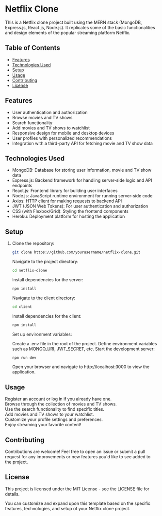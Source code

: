 # Netflix Clone

This is a Netflix clone project built using the MERN stack (MongoDB, Express.js, React.js, Node.js). It replicates some of the basic functionalities and design elements of the popular streaming platform Netflix.

## Table of Contents

- [Features](#features)
- [Technologies Used](#technologies-used)
- [Setup](#setup)
- [Usage](#usage)
- [Contributing](#contributing)
- [License](#license)

## Features

- User authentication and authorization
- Browse movies and TV shows
- Search functionality
- Add movies and TV shows to watchlist
- Responsive design for mobile and desktop devices
- User profiles with personalized recommendations
- Integration with a third-party API for fetching movie and TV show data

## Technologies Used

- MongoDB: Database for storing user information, movie and TV show data
- Express.js: Backend framework for handling server-side logic and API endpoints
- React.js: Frontend library for building user interfaces
- Node.js: JavaScript runtime environment for running server-side code
- Axios: HTTP client for making requests to backend API
- JWT (JSON Web Tokens): For user authentication and authorization
- CSS (with Flexbox/Grid): Styling the frontend components
- Heroku: Deployment platform for hosting the application

## Setup

1. Clone the repository:

   ```bash
   git clone https://github.com/yourusername/netflix-clone.git
   ```
    Navigate to the project directory:

    ```bash
    cd netflix-clone
    ```
    Install dependencies for the server:

    ```bash
    npm install
    ```
    Navigate to the client directory:

    ```bash
    cd client
    ```
    Install dependencies for the client:

    ```bash
    npm install
    ```
    Set up environment variables:

    Create a .env file in the root of the project.
    Define environment variables such as MONGO_URI, JWT_SECRET, etc.
    Start the development server:

    ```bash
    npm run dev
    ```
    Open your browser and navigate to http://localhost:3000 to view the application.

## Usage
Register an account or log in if you already have one.<br/>
Browse through the collection of movies and TV shows.<br/>
Use the search functionality to find specific titles.<br/>
Add movies and TV shows to your watchlist.<br/>
Customize your profile settings and preferences.<br/>
Enjoy streaming your favorite content!<br/>

## Contributing
Contributions are welcome! Feel free to open an issue or submit a pull request for any improvements or new features you'd like to see added to the project.

## License
This project is licensed under the MIT License - see the LICENSE file for details.

You can customize and expand upon this template based on the specific features, technologies, and setup of your Netflix clone project.